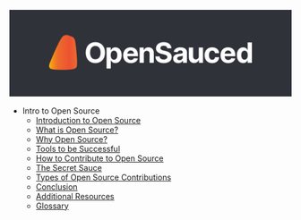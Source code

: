 [![OpenSauced Logo](../_assets/images/logo-on-dark.png)](https://opensauced.pizza/)

- Intro to Open Source
  - [Introduction to Open Source](intro.md)
  - [What is Open Source?](what-is-open-source.md)
  - [Why Open Source?](why-open-source.md)
  - [Tools to be Successful](tools-to-be-successful.md)
  - [How to Contribute to Open Source](how-to-contribute-to-open-source.md)
  - [The Secret Sauce](the-secret-sauce.md)
  - [Types of Open Source Contributions](types-of-contributions.md)
  - [Conclusion](conclusion.md)
  - [Additional Resources](additional-resources.md)
  - [Glossary](glossary.md)
